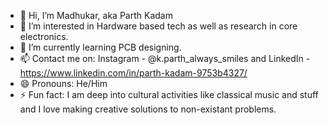 - 👋 Hi, I’m Madhukar, aka Parth Kadam
- 👀 I’m interested in Hardware based tech as well as research in core electronics.
- 🌱 I’m currently learning PCB designing.
- 📫 Contact me on: Instagram - @k.parth_always_smiles and LinkedIn - https://www.linkedin.com/in/parth-kadam-9753b4327/
- 😄 Pronouns: He/Him
- ⚡ Fun fact: I am deep into cultural activities like classical music and stuff and I love making creative solutions to non-existant problems. 

<!---
kar-Madhu/kar-Madhu is a ✨ special ✨ repository because its `README.md` (this file) appears on your GitHub profile.
You can click the Preview link to take a look at your changes.
--->
